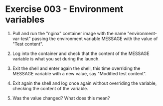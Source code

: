 # Exercise 003 - Environment variables

1. Pull and run the "nginx" container image with the name "environment-var-test" passing the environment variable MESSAGE with the value of "Test content".

2. Log into the container and check that the content of the MESSAGE variable is what you set during the launch.

3. Exit the shell and enter again the shell, this time overriding the MESSAGE variable with a new value, say "Modified test content".

4. Exit again the shell and log once again without overriding the variable, checking the content of the variable.

5. Was the value changed? What does this mean?
